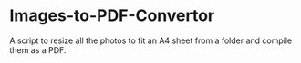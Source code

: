 # Images-to-PDF-Convertor
A script to resize all the photos to fit an A4 sheet from a folder and compile them as a PDF.
